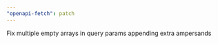 ```yaml
---
"openapi-fetch": patch
---
```


Fix multiple empty arrays in query params appending extra ampersands

